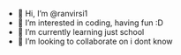 - 👋 Hi, I’m @ranvirsi1
- 👀 I’m interested in coding, having fun :D
- 🌱 I’m currently learning just school
- 💞️ I’m looking to collaborate on i dont know


<!---
ranvirsi1/ranvirsi1 is a ✨ special ✨ repository because its `README.md` (this file) appears on your GitHub profile.
You can click the Preview link to take a look at your changes.
--->
